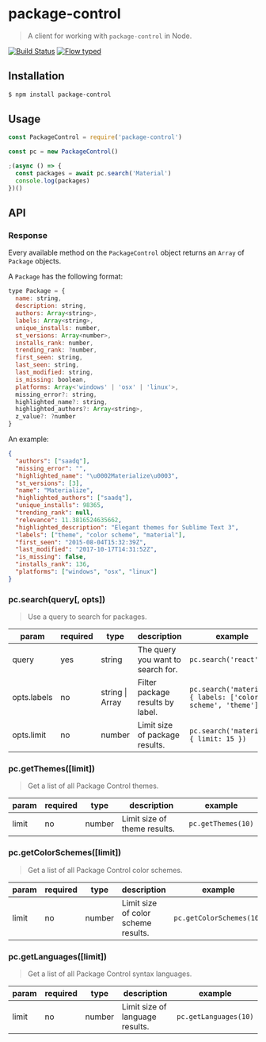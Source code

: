# package-control
> A client for working with `package-control` in Node.

[![Build Status](https://travis-ci.org/saadq/package-control.svg?branch=master)](https://travis-ci.org/saadq/package-control) [![Flow typed](https://img.shields.io/badge/flow-typed-E8BD36.svg)](https://flow.org)

## Installation

```bash
$ npm install package-control
```

## Usage

```js
const PackageControl = require('package-control')

const pc = new PackageControl()

;(async () => {
  const packages = await pc.search('Material')
  console.log(packages)
})()
```

## API

### Response

Every available method on the `PackageControl` object returns an `Array` of `Package` objects.

A `Package` has the following format:

```js
type Package = {
  name: string,
  description: string,
  authors: Array<string>,
  labels: Array<string>,
  unique_installs: number,
  st_versions: Array<number>,
  installs_rank: number,
  trending_rank: ?number,
  first_seen: string,
  last_seen: string,
  last_modified: string,
  is_missing: boolean,
  platforms: Array<'windows' | 'osx' | 'linux'>,
  missing_error?: string,
  highlighted_name?: string,
  highlighted_authors?: Array<string>,
  z_value?: ?number
}
```

An example:

```json
{
  "authors": ["saadq"],
  "missing_error": "",
  "highlighted_name": "\u0002Materialize\u0003",
  "st_versions": [3],
  "name": "Materialize",
  "highlighted_authors": ["saadq"],
  "unique_installs": 98365,
  "trending_rank": null,
  "relevance": 11.3816524635662,
  "highlighted_description": "Elegant themes for Sublime Text 3",
  "labels": ["theme", "color scheme", "material"],
  "first_seen": "2015-08-04T15:32:39Z",
  "last_modified": "2017-10-17T14:31:52Z",
  "is_missing": false,
  "installs_rank": 136,
  "platforms": ["windows", "osx", "linux"]
}
```

### pc.search(query[, opts])

> Use a query to search for packages.

| param       | required | type                        | description                       | example                                                       |
| ----------- | -------- | --------------------------- | --------------------------------- | ------------------------------------------------------------- |
| query       | yes      | string                      | The query you want to search for. | `pc.search('react')`                                          |
| opts.labels | no       | string &#124; Array<String> | Filter package results by label.  | `pc.search('material', { labels: ['color scheme', 'theme']})` |
| opts.limit  | no       | number                      | Limit size of package results.    | `pc.search('material', { limit: 15 })`                        |

### pc.getThemes([limit])

> Get a list of all Package Control themes.

| param | required | type   | description                  | example            |
| ----- | -------- | ------ | ---------------------------- | ------------------ |
| limit | no       | number | Limit size of theme results. | `pc.getThemes(10)` |

### pc.getColorSchemes([limit])

> Get a list of all Package Control color schemes.

| param | required | type   | description                         | example                  |
| ----- | -------- | ------ | ----------------------------------- | ------------------------ |
| limit | no       | number | Limit size of color scheme results. | `pc.getColorSchemes(10)` |

### pc.getLanguages([limit])

> Get a list of all Package Control syntax languages.

| param | required | type   | description                     | example               |
| ----- | -------- | ------ | ------------------------------- | --------------------- |
| limit | no       | number | Limit size of language results. | `pc.getLanguages(10)` |
